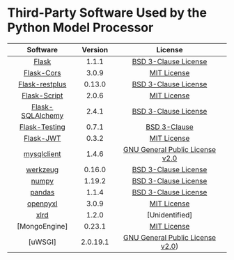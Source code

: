 # Third-Party Software Used by the Python Model Processor

|Software|Version|License
|:----:|:----:|:----:|
|[Flask](https://flask.palletsprojects.com/en/2.2.x/)|1.1.1|[BSD 3-Clause License](https://github.com/pallets/flask/blob/main/LICENSE.rst)|
|[Flask-Cors](https://github.com/corydolphin/flask-cors)|3.0.9|[MIT License](https://github.com/corydolphin/flask-cors/blob/master/LICENSE)
|[Flask-restplus](https://github.com/noirbizarre/flask-restplus)|0.13.0|[BSD 3-Clause License](https://github.com/noirbizarre/flask-restplus/blob/master/LICENSE)|
|[Flask-Script](https://github.com/smurfix/flask-script)|2.0.6|[MIT License](https://github.com/smurfix/flask-script/blob/master/LICENSE)|
|[Flask-SQLAlchemy](https://github.com/pallets-eco/flask-sqlalchemy)|2.4.1|[BSD 3-Clause License](https://github.com/pallets-eco/flask-sqlalchemy/blob/main/LICENSE.rst)|
|[Flask-Testing](https://flask-testing.readthedocs.io/en/latest/)|0.7.1|[BSD 3-Clause](https://github.com/jarus/flask-testing/blob/master/LICENSE)|
|[Flask-JWT](https://github.com/mattupstate/flask-jwt)|0.3.2|[MIT License](https://github.com/mattupstate/flask-jwt/blob/master/LICENSE)|
|[mysqlclient](https://github.com/PyMySQL/mysqlclient)|1.4.6|[GNU General Public License v2.0](https://github.com/PyMySQL/mysqlclient/blob/main/LICENSE)|
|[werkzeug](https://github.com/pallets/werkzeug)|0.16.0|[BSD 3-Clause License](https://github.com/pallets/werkzeug/blob/main/LICENSE.rst)|
|[numpy](https://github.com/numpy/numpy)|1.19.2|[BSD 3-Clause License](https://github.com/numpy/numpy/blob/main/LICENSE.txt)|
|[pandas](https://github.com/pandas-dev/pandas)|1.1.4|[BSD 3-Clause License](https://github.com/pandas-dev/pandas/blob/main/LICENSE)|
|[openpyxl](https://github.com/ericgazoni/openpyxl)|3.0.9|[MIT License](https://github.com/ericgazoni/openpyxl/blob/master/LICENCE.rst)|
|[xlrd](https://github.com/python-excel/xlrd)|1.2.0|[Unidentified]|(https://github.com/python-excel/xlrd/blob/master/LICENSE)|
|[MongoEngine]|0.23.1|[MIT License](https://github.com/MongoEngine/mongoengine)|
|[uWSGI]|2.0.19.1|[GNU General Public License v2.0](https://github.com/unbit/uwsgi))|